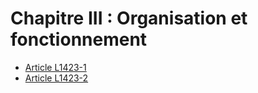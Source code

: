 # Chapitre III : Organisation et fonctionnement

* [Article L1423-1](./LEGIARTI000006901467.md)
* [Article L1423-2](./LEGIARTI000006901468.md)
